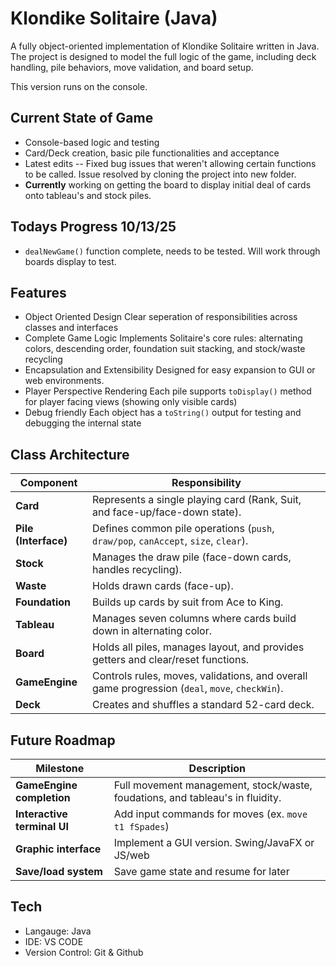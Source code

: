 # Klondike Solitaire (Java)
A fully object-oriented implementation of Klondike Solitaire written in Java. 
The project is designed to model the full logic of the game, including deck handling, 
pile behaviors, move validation, and board setup. 

This version runs on the console. 

## Current State of Game
- Console-based logic and testing
- Card/Deck creation, basic pile functionalities and acceptance
- Latest edits -- Fixed bug issues that weren't allowing certain functions to be called. 
Issue resolved by cloning the project into new folder. 
- **Currently** working on getting the board to display initial deal of cards onto tableau's and stock piles. 

## Todays Progress 10/13/25
- `dealNewGame()` function complete, needs to be tested. Will work through boards display to test.

## Features
- Object Oriented Design
Clear seperation of responsibilities across classes and interfaces
- Complete Game Logic
Implements Solitaire's core rules: alternating colors, descending order, foundation suit stacking,
and stock/waste recycling
- Encapsulation and Extensibility
Designed for easy expansion to GUI or web environments.
- Player Perspective Rendering
Each pile supports `toDisplay()` method for player facing views (showing only visible cards)
- Debug friendly
Each object has a `toString()` output for testing and debugging the internal state

## Class Architecture
| **Component** | **Responsibility** |
|----------------|--------------------|
| **Card** | Represents a single playing card (Rank, Suit, and face-up/face-down state). |
| **Pile (Interface)** | Defines common pile operations (`push`, `draw/pop`, `canAccept`, `size`, `clear`). |
| **Stock** | Manages the draw pile (face-down cards, handles recycling). |
| **Waste** | Holds drawn cards (face-up). |
| **Foundation** | Builds up cards by suit from Ace to King. |
| **Tableau** | Manages seven columns where cards build down in alternating color. |
| **Board** | Holds all piles, manages layout, and provides getters and clear/reset functions. |
| **GameEngine** | Controls rules, moves, validations, and overall game progression (`deal`, `move`, `checkWin`). |
| **Deck** | Creates and shuffles a standard 52-card deck. |

## Future Roadmap
| **Milestone** | **Description** |
|----------------|--------------------|
| **GameEngine completion** | Full movement management, stock/waste, foudations, and tableau's in fluidity. |
| **Interactive terminal UI** | Add input commands for moves (ex. `move t1 fSpades`) |
| **Graphic interface** | Implement a GUI version. Swing/JavaFX or JS/web | 
| **Save/load system** | Save game state and resume for later |

## Tech
- Langauge: Java
- IDE: VS CODE
- Version Control: Git & Github